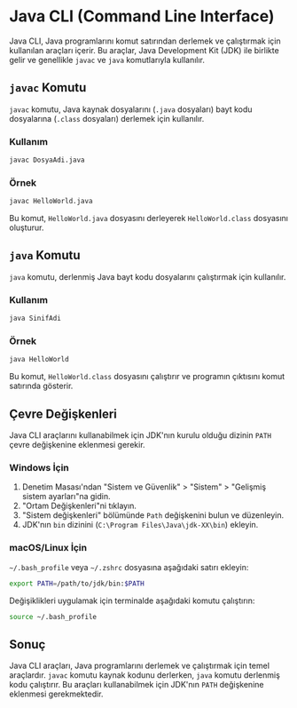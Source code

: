 # Java CLI (Command Line Interface)

Java CLI, Java programlarını komut satırından derlemek ve çalıştırmak için kullanılan araçları içerir. Bu araçlar, Java Development Kit (JDK) ile birlikte gelir ve genellikle `javac` ve `java` komutlarıyla kullanılır.

## `javac` Komutu

`javac` komutu, Java kaynak dosyalarını (`.java` dosyaları) bayt kodu dosyalarına (`.class` dosyaları) derlemek için kullanılır.

### Kullanım

```sh
javac DosyaAdi.java
```

### Örnek

```sh
javac HelloWorld.java
```

Bu komut, `HelloWorld.java` dosyasını derleyerek `HelloWorld.class` dosyasını oluşturur.

## `java` Komutu

`java` komutu, derlenmiş Java bayt kodu dosyalarını çalıştırmak için kullanılır.

### Kullanım

```sh
java SinifAdi
```

### Örnek

```sh
java HelloWorld
```

Bu komut, `HelloWorld.class` dosyasını çalıştırır ve programın çıktısını komut satırında gösterir.

## Çevre Değişkenleri

Java CLI araçlarını kullanabilmek için JDK'nın kurulu olduğu dizinin `PATH` çevre değişkenine eklenmesi gerekir.

### Windows İçin

1. Denetim Masası'ndan "Sistem ve Güvenlik" > "Sistem" > "Gelişmiş sistem ayarları"na gidin.
2. "Ortam Değişkenleri"ni tıklayın.
3. "Sistem değişkenleri" bölümünde `Path` değişkenini bulun ve düzenleyin.
4. JDK'nın `bin` dizinini (`C:\Program Files\Java\jdk-XX\bin`) ekleyin.

### macOS/Linux İçin

`~/.bash_profile` veya `~/.zshrc` dosyasına aşağıdaki satırı ekleyin:

```sh
export PATH=/path/to/jdk/bin:$PATH
```

Değişiklikleri uygulamak için terminalde aşağıdaki komutu çalıştırın:

```sh
source ~/.bash_profile
```

## Sonuç

Java CLI araçları, Java programlarını derlemek ve çalıştırmak için temel araçlardır. `javac` komutu kaynak kodunu derlerken, `java` komutu derlenmiş kodu çalıştırır. Bu araçları kullanabilmek için JDK'nın `PATH` değişkenine eklenmesi gerekmektedir.
